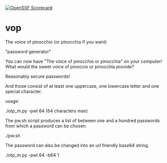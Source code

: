 [![OpenSSF Scorecard](https://api.securityscorecards.dev/projects/github.com/MatthewBuchananAstley/vop/badge)](https://securityscorecards.dev/viewer/?uri=github.com/MatthewBuchananAstley/vop)

# vop

The voice of pinocchio (or pinocchia if you want)

"password generator"

You can now have "The voice of pinocchio or pinocchia" on your computer!
What would the sweet voice of pinoccio or pinocchia provide?

Reasonably secure passwords!

And those consist of at least one uppercase, one lowercase letter and one special character.

usage:

./otp_m.py -pwl 64 (64 characters max) 

The pw.sh script produces a list of between one and a hundred passwords from which a password can be chosen:

./pw.sh 

The password can also be changed into an url friendly base64 string.

./otp_m.py -pwl 64 -b64 1
